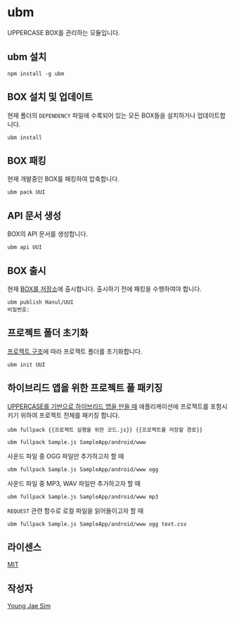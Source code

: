 # ubm
UPPERCASE BOX를 관리하는 모듈입니다.

## ubm 설치
```
npm install -g ubm
```

## BOX 설치 및 업데이트
현재 폴더의 `DEPENDENCY` 파일에 수록되어 있는 모든 BOX들을 설치하거나 업데이트합니다.
```
ubm install
```

## BOX 패킹
현재 개발중인 BOX를 패킹하여 압축합니다.
```
ubm pack UUI
```

## API 문서 생성
BOX의 API 문서를 생성합니다.
```
ubm api UUI
```

## BOX 출시
현재 [BOX를 저장소](http://box.uppercase.io)에 출시합니다. 출시하기 전에 패킹을 수행하여야 합니다.
```
ubm publish Hanul/UUI
비밀번호: 
```

## 프로젝트 폴더 초기화
[프로젝트 구조](https://github.com/Hanul/UPPERCASE/blob/master/DOC/GUIDE/CREATE_PROJECT.md)에 따라 프로젝트 폴더를 초기화합니다.
```
ubm init UUI
```

## 하이브리드 앱을 위한 프로젝트 풀 패키징
[UPPERCASE를 기반으로 하이브리드 앱을 만들 때](https://github.com/Hanul/UPPERCASE/blob/master/DOC/GUIDE/HYBRID_APP.md) 애플리케이션에 프로젝트를 포함시키기 위하여 프로젝트 전체를 패키징 합니다.
```
ubm fullpack {{프로젝트 실행을 위한 코드.js}} {{프로젝트를 저장할 경로}}
```
```
ubm fullpack Sample.js SampleApp/android/www
```

사운드 파일 중 OGG 파일만 추가하고자 할 때
```
ubm fullpack Sample.js SampleApp/android/www ogg
```

사운드 파일 중 MP3, WAV 파일만 추가하고자 할 때
```
ubm fullpack Sample.js SampleApp/android/www mp3
```

`REQUEST` 관련 함수로 로컬 파일을 읽어들이고자 할 때
```
ubm fullpack Sample.js SampleApp/android/www ogg text.csv
```

## 라이센스
[MIT](LICENSE)

## 작성자
[Young Jae Sim](https://github.com/Hanul)